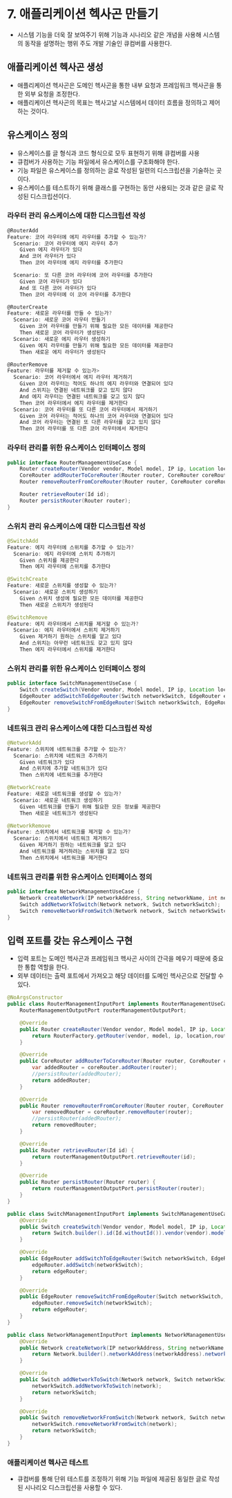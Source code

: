 # 7. 애플리케이션 헥사곤 만들기

- 시스템 기능을 더욱 잘 보여주기 위해 기능과 시나리오 같은 개념을 사용해 시스템의 동작을 설명하는 행위 주도 개발 기술인 큐컴버를 사용한다.

## 애플리케이션 헥사곤 생성

- 애플리케이션 헥사곤은 도메인 헥사곤을 통한 내부 요청과 프레임워크 헥사곤을 통한 외부 요청을 조정한다.
- 애플리케이션 헥사곤의 목표는 헥사고날 시스템에서 데이터 흐름을 정의하고 제어하는 것이다.

## 유스케이스 정의

- 유스케이스를 글 형식과 코드 형식으로 모두 표현하기 위해 큐컴버를 사용
- 큐컴버가 사용하는 기능 파일에서 유스케이스를 구조화해야 한다.
- 기능 파일은 유스케이스를 정의하는 글로 작성된 일련의 디스크립션을 기술하는 곳이다.
- 유스케이스를 테스트하기 위해 클래스를 구현하는 동안 사용되는 것과 같은 글로 작성된 디스크립션이다.

### 라우터 관리 유스케이스에 대한 디스크립션 작성

```jsx
@RouterAdd
Feature: 코어 라우터에 에지 라우터를 추가할 수 있는가?
  Scenario: 코어 라우터에 에지 라우터 추가
    Given 에지 라우터가 있다
    And 코어 라우터가 있다
    Then 코어 라우터에 에지 라우터를 추가한다

  Scenario: 또 다른 코어 라우터에 코어 라우터를 추가한다
    Given 코어 라우터가 있다
    And 또 다른 코어 라우터가 있다
    Then 코어 라우터에 이 코어 라우터를 추가한다

@RouterCreate
Feature: 새로운 라우터를 만들 수 있는가?
  Scenario: 새로운 코어 라우터 만들기
    Given 코어 라우터를 만들기 위해 필요한 모든 데이터를 제공한다
    Then 새로운 코어 라우터가 생성된다
  Scenario: 새로운 에지 라우터 생성하기
    Given 에지 라우터를 만들기 위해 필요한 모든 데이터를 제공한다
    Then 새로운 에지 라우터가 생성된다

@RouterRemove
Feature: 라우터를 제거할 수 있는가>
  Scenario: 코어 라우터에서 에지 라우터 제거하기
    Given 코어 라우터는 적어도 하나의 에지 라우터와 연결되어 있다
    And 스위치는 연결된 네트워크를 갖고 있지 않다
    And 에지 라우터는 연결된 네트워크를 갖고 있지 않다
    Then 코어 라우터에서 에지 라우터를 제거한다
  Scenario: 코어 라우터를 또 다른 코어 라우터에서 제거하기
    Given 코어 라우터는 적어도 하나의 코어 라우터와 연결되어 있다
    And 코어 라우터는 연결된 또 다른 라우터를 갖고 있지 않다
    Then 코어 라우터를 또 다른 코어 라우터에서 제거한다
```

### 라우터 관리를 위한 유스케이스 인터페이스 정의

```java
public interface RouterManagementUseCase {
    Router createRouter(Vendor vendor, Model model, IP ip, Location location, RouterType routerType);
    CoreRouter addRouterToCoreRouter(Router router, CoreRouter coreRouter);
    Router removeRouterFromCoreRouter(Router router, CoreRouter coreRouter);

    Router retrieveRouter(Id id);
    Router persistRouter(Router router);
}
```

### 스위치 관리 유스케이스에 대한 디스크립션 작성

```java
@SwitchAdd
Feature: 에지 라우터에 스위치를 추가할 수 있는가?
  Scenario: 에지 라우터에 스위치 추가하기
    Given 스위치를 제공한다
    Then 에지 라우터에 스위치를 추가한다

@SwitchCreate
Feature: 새로운 스위치를 생성할 수 있는가?
  Scenario: 새로운 스위치 생성하기
    Given 스위치 생성에 필요한 모든 데이터를 제공한다
    Then 새로운 스위치가 생성된다

@SwitchRemove
Feature: 에지 라우터에서 스위치를 제거할 수 있는가?
  Scenario: 에지 라우터에서 스위치 제거하기
    Given 제거하기 원하는 스위치를 알고 있다
    And 스위치는 아무런 네트워크도 갖고 있지 않다
    Then 에지 라우터에서 스위치를 제거한다
```

### 스위치 관리를 위한 유스케이스 인터페이스 정의

```java
public interface SwitchManagementUseCase {
    Switch createSwitch(Vendor vendor, Model model, IP ip, Location location, SwitchType switchType);
    EdgeRouter addSwitchToEdgeRouter(Switch networkSwitch, EdgeRouter edgeRouter);
    EdgeRouter removeSwitchFromEdgeRouter(Switch networkSwitch, EdgeRouter edgeRouter);
}
```

### 네트워크 관리 유스케이스에 대한 디스크립션 작성

```java
@NetworkAdd
Feature: 스위치에 네트워크를 추가할 수 있는가?
  Scenario: 스위치에 네트워크 추가하기
    Given 네트워크가 있다
    And 스위치에 추가할 네트워크가 있다
    Then 스위치에 네트워크를 추가한다

@NetworkCreate
Feature: 새로운 네트워크를 생성할 수 있는가?
  Scenario: 새로운 네트워크 생성하기
    Given 네트워크를 만들기 위해 필요한 모든 정보를 제공한다
    Then 새로운 네트워크가 생성된다

@NetworkRemove
Feature: 스위치에서 네트워크를 제거할 수 있는가?
  Scenario: 스위치에서 네트워크 제거하기
    Given 제거하기 원하는 네트워크를 알고 있다
    And 네트워크를 제거하려는 스위치를 알고 있다
    Then 스위치에서 네트워크를 제거한다
```

### 네트워크 관리를 위한 유스케이스 인터페이스 정의

```java
public interface NetworkManagementUseCase {
    Network createNetwork(IP networkAddress, String networkName, int networkCidr);
    Switch addNetworkToSwitch(Network network, Switch networkSwitch);
    Switch removeNetworkFromSwitch(Network network, Switch networkSwitch);
}
```

## 입력 포트를 갖는 유스케이스 구현

- 입력 포트는 도메인 헥사곤과 프레임워크 헥사곤 사이의 간극을 메우기 때문에 중요한 통합 역할을 한다.
- 외부 데이터는 출력 포트에서 가져오고 해당 데이터를 도메인 헥사곤으로 전달할 수 있다.

```java
@NoArgsConstructor
public class RouterManagementInputPort implements RouterManagementUseCase {
    RouterManagementOutputPort routerManagementOutputPort;

    @Override
    public Router createRouter(Vendor vendor, Model model, IP ip, Location location, RouterType routerType) {
        return RouterFactory.getRouter(vendor, model, ip, location,routerType);
    }

    @Override
    public CoreRouter addRouterToCoreRouter(Router router, CoreRouter coreRouter) {
        var addedRouter = coreRouter.addRouter(router);
        //persistRouter(addedRouter);
        return addedRouter;
    }

    @Override
    public Router removeRouterFromCoreRouter(Router router, CoreRouter coreRouter) {
        var removedRouter = coreRouter.removeRouter(router);
        //persistRouter(addedRouter);
        return removedRouter;
    }

    @Override
    public Router retrieveRouter(Id id) {
        return routerManagementOutputPort.retrieveRouter(id);
    }

    @Override
    public Router persistRouter(Router router) {
        return routerManagementOutputPort.persistRouter(router);
    }
}
```

```java
public class SwitchManagementInputPort implements SwitchManagementUseCase {
    @Override
    public Switch createSwitch(Vendor vendor, Model model, IP ip, Location location, SwitchType switchType) {
        return Switch.builder().id(Id.withoutId()).vendor(vendor).model(model).ip(ip).location(location).switchType(switchType).build();
    }

    @Override
    public EdgeRouter addSwitchToEdgeRouter(Switch networkSwitch, EdgeRouter edgeRouter) {
        edgeRouter.addSwitch(networkSwitch);
        return edgeRouter;
    }

    @Override
    public EdgeRouter removeSwitchFromEdgeRouter(Switch networkSwitch, EdgeRouter edgeRouter) {
        edgeRouter.removeSwitch(networkSwitch);
        return edgeRouter;
    }
}
```

```java
public class NetworkManagementInputPort implements NetworkManagementUseCase {
    @Override
    public Network createNetwork(IP networkAddress, String networkName, int networkCidr) {
        return Network.builder().networkAddress(networkAddress).networkName(networkName).networkCidr(networkCidr).build();
    }

    @Override
    public Switch addNetworkToSwitch(Network network, Switch networkSwitch) {
        networkSwitch.addNetworkToSwitch(network);
        return networkSwitch;
    }

    @Override
    public Switch removeNetworkFromSwitch(Network network, Switch networkSwitch) {
        networkSwitch.removeNetworkFromSwitch(network);
        return networkSwitch;
    }
}
```

### 애플리케이션 헥사곤 테스트

- 큐컴버를 통해 단위 테스트를 조정하기 위해 기능 파일에 제공된 동일한 글로 작성된 시나리오 디스크립션을 사용할 수 있다.
